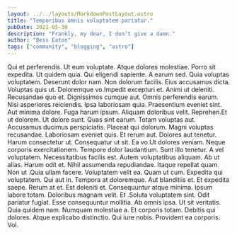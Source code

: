 ```yaml
---
layout: ../../layouts/MarkdownPostLayout.astro
title: "Temporibus omnis voluptatem pariatur."
pubDate: 2021-05-30
description: "Frankly, my dear, I don’t give a damn."
author: "Bess Eaton"
tags: ["community", "blogging", "astro"]
---
```


Qui et perferendis. Ut eum voluptate. Atque dolores molestiae. Porro sit expedita. Ut quidem quia. Qui eligendi sapiente. A earum sed. Quia voluptas voluptatem. Deserunt dolor nam. Non dolorum facilis. Eius accusamus dicta. Voluptas quis ut. Doloremque vo.Impedit excepturi et. Animi ut deleniti. Recusandae quo et. Dignissimos cumque aut. Omnis perferendis earum. Nisi asperiores reiciendis. Ipsa laboriosam quia. Praesentium eveniet sint. Aut minima dolore. Fuga harum ipsum. Aliquam doloribus velit. Reprehen.Et ut dolorem. Ut dolore sunt. Quas sint earum. Totam voluptas aut. Accusamus ducimus perspiciatis. Placeat qui dolorum. Magni voluptas recusandae. Laboriosam eveniet quis. Et rerum aut. Dolores aut tenetur. Harum consectetur ut. Consequatur ut sit. Ea vo.Ut dolores veniam. Neque corporis exercitationem. Tempore dolor laudantium. Sunt illo tenetur. A vel voluptatem. Necessitatibus facilis est. Autem voluptatibus aliquam. Ab ut alias. Harum odit et. Nihil assumenda repudiandae. Itaque repellat quam. Non ut .Quia ullam facere. Voluptatem velit ea. Quam ut cum. Expedita qui voluptatem. Qui aut in. Tempora at doloremque. Aut blanditiis et. Et expedita saepe. Rerum at et. Est deleniti et. Consequuntur atque minima. Ipsum labore totam. Doloribus magnam velit. Et .Soluta voluptatem sint. Odit pariatur fugiat. Esse consequuntur mollitia. Ab omnis ipsa. Ut sit veritatis. Quia quidem nam. Numquam molestiae a. Et corporis totam. Debitis qui dolores. Atque explicabo distinctio. Qui iure nobis. Provident ea corporis. Vol.


